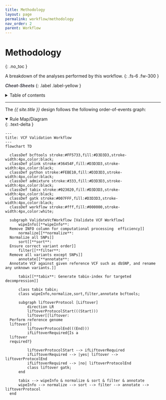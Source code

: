 ```yaml
---
title: Methodology
layout: page
permalink: workflow/methodology
nav_order: 2
parent: Workflow
---
```


# Methodology
{: .no_toc }

A breakdown of the analyses performed by this workflow.
{: .fs-6 .fw-300 }

<a href="{{ site.baseurl }}/cheat-sheets/quickstart" style="color: #44434d; text-decoration: none;" target="_blank"><strong><i>Cheat-Sheets</i></strong></a>
{: .label .label-yellow }

<details markdown="block">
  <summary>
    Table of contents
  </summary>
  {: .text-delta }
1. TOC
{:toc}
</details>

---

The <i>{{ site.title }}</i> design follows the following order-of-events graph:
<details open markdown="block">
  <summary>Rule Map/Diagram</summary>
  {: .text-delta }

```mermaid
---
title: VCF Validation Workflow
---
flowchart TD

  classDef bcftools stroke:#FF5733,fill:#D3D3D3,stroke-width:4px,color:black;
  classDef plink stroke:#36454F,fill:#D3D3D3,stroke-width:4px,color:black;
  classDef python stroke:#FEBE10,fill:#D3D3D3,stroke-width:4px,color:black;
  classDef admixture stroke:#333,fill:#D3D3D3,stroke-width:4px,color:black;
  classDef tabix stroke:#023020,fill:#D3D3D3,stroke-width:4px,color:black;
  classDef gatk stroke:#007FFF,fill:#D3D3D3,stroke-width:4px,color:black;
  classDef workflow stroke:#fff,fill:#000000,stroke-width:4px,color:white;

  subgraph ValidateVcfWorkflow [Validate VCF Workflow]
      wipeInfo[[**wipeInfo**:
  Remove INFO column for computational processing  efficiency]]
      normalize[[**normalize**:
  Normalize all SNPs]]
      sort[[**sort**:
  Ensure correct variant order]]
      filter[[**filter**:
  Remove all variants except SNPs]]
      annotate[[**annotate**:
  Annotate VCF against given reference VCF such as dbSNP, and rename any unknown variants.]]

      tabix[[**tabix**: Generate tabix-index for targeted decompression]]

      class tabix tabix;
      class wipeInfo,normalize,sort,filter,annotate bcftools;

      subgraph liftoverProtocol [Liftover]
          direction LR
          liftoverProtocolStart(((Start)))
          liftover[[liftover:
  Perform reference genome
  liftover]]
          liftoverProtocolEnd(((End)))
          ifLiftoverRequired{Is a
  liftover
  required?}

          liftoverProtocolStart --> ifLiftoverRequired
          ifLiftoverRequired --> |yes| liftover --> liftoverProtocolEnd
          ifLiftoverRequired --> |no| liftoverProtocolEnd
          class liftover gatk;
      end

      tabix --> wipeInfo & normalize & sort & filter & annotate
      wipeInfo --> normalize --> sort --> filter --> annotate --> liftoverProtocol
  end
```

</details>